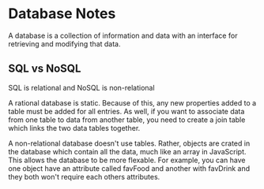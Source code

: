 # Database Notes

A database is a collection of information and data with an interface for retrieving and modifying that data.

## SQL vs NoSQL

SQL is relational and NoSQL is non-relational

A rational database is static. Because of this, any new properties added to a table must be added for all entries. As well, if you want to associate data from one table to data from another table, you need to create a join table which links the two data tables together.

A non-relational database doesn't use tables. Rather, objects are crated in the database which contain all the data, much like an array in JavaScript. This allows the database to be more flexable. For example, you can have one object have an attribute called favFood and another with favDrink and they both won't require each others attributes.